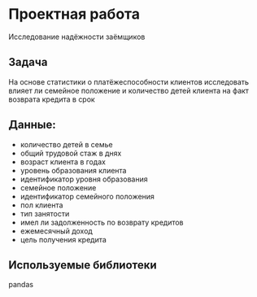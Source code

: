# Проектная работа
Исследование надёжности заёмщиков
## Задача
На основе статистики о платёжеспособности клиентов исследовать влияет ли семейное положение и количество детей клиента на факт возврата кредита в срок
## Данные:
 - количество детей в семье
 - общий трудовой стаж в днях
 - возраст клиента в годах
 - уровень образования клиента
 - идентификатор уровня образования
 - семейное положение
 - идентификатор семейного положения
 - пол клиента
 - тип занятости
 - имел ли задолженность по возврату кредитов
 - ежемесячный доход
 - цель получения кредита
 
## Используемые библиотеки
pandas
